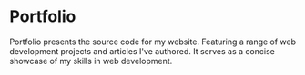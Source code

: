 # Portfolio

Portfolio presents the source code for my website. Featuring a range of web development projects and articles I've authored. It serves as a concise showcase of my skills in web development.
